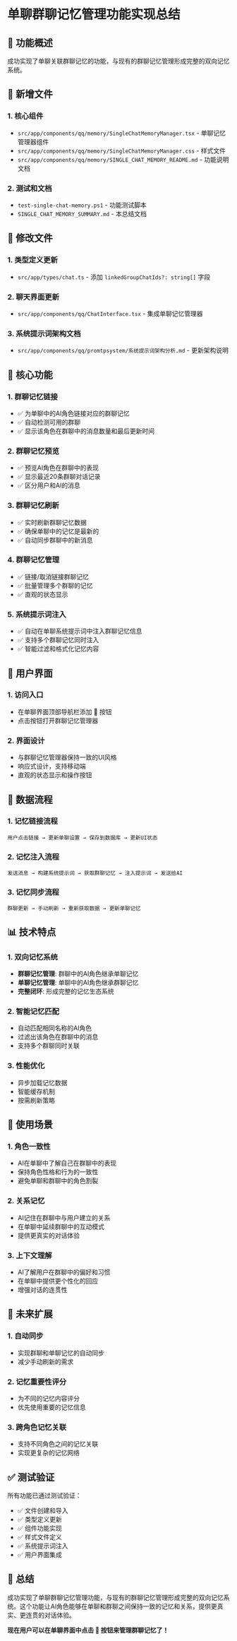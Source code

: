 # 单聊群聊记忆管理功能实现总结

## 🎯 功能概述

成功实现了单聊关联群聊记忆的功能，与现有的群聊记忆管理形成完整的双向记忆系统。

## 📁 新增文件

### 1. 核心组件
- `src/app/components/qq/memory/SingleChatMemoryManager.tsx` - 单聊记忆管理器组件
- `src/app/components/qq/memory/SingleChatMemoryManager.css` - 样式文件
- `src/app/components/qq/memory/SINGLE_CHAT_MEMORY_README.md` - 功能说明文档

### 2. 测试和文档
- `test-single-chat-memory.ps1` - 功能测试脚本
- `SINGLE_CHAT_MEMORY_SUMMARY.md` - 本总结文档

## 🔧 修改文件

### 1. 类型定义更新
- `src/app/types/chat.ts` - 添加 `linkedGroupChatIds?: string[]` 字段

### 2. 聊天界面更新
- `src/app/components/qq/ChatInterface.tsx` - 集成单聊记忆管理器

### 3. 系统提示词架构文档
- `src/app/components/qq/promtpsystem/系统提示词架构分析.md` - 更新架构说明

## 🚀 核心功能

### 1. 群聊记忆链接
- ✅ 为单聊中的AI角色链接对应的群聊记忆
- ✅ 自动检测可用的群聊
- ✅ 显示该角色在群聊中的消息数量和最后更新时间

### 2. 群聊记忆预览
- ✅ 预览AI角色在群聊中的表现
- ✅ 显示最近20条群聊对话记录
- ✅ 区分用户和AI的消息

### 3. 群聊记忆刷新
- ✅ 实时刷新群聊记忆数据
- ✅ 确保单聊中的记忆是最新的
- ✅ 自动同步群聊中的新消息

### 4. 群聊记忆管理
- ✅ 链接/取消链接群聊记忆
- ✅ 批量管理多个群聊的记忆
- ✅ 直观的状态显示

### 5. 系统提示词注入
- ✅ 自动在单聊系统提示词中注入群聊记忆信息
- ✅ 支持多个群聊记忆同时注入
- ✅ 智能过滤和格式化记忆内容

## 🎨 用户界面

### 1. 访问入口
- 在单聊界面顶部导航栏添加 🧠 按钮
- 点击按钮打开群聊记忆管理器

### 2. 界面设计
- 与群聊记忆管理器保持一致的UI风格
- 响应式设计，支持移动端
- 直观的状态显示和操作按钮

## 🔄 数据流程

### 1. 记忆链接流程
```
用户点击链接 → 更新单聊设置 → 保存到数据库 → 更新UI状态
```

### 2. 记忆注入流程
```
发送消息 → 构建系统提示词 → 获取群聊记忆 → 注入提示词 → 发送给AI
```

### 3. 记忆同步流程
```
群聊更新 → 手动刷新 → 重新获取数据 → 更新单聊记忆
```

## 📊 技术特点

### 1. 双向记忆系统
- **群聊记忆管理**: 群聊中的AI角色继承单聊记忆
- **单聊记忆管理**: 单聊中的AI角色继承群聊记忆
- **完整闭环**: 形成完整的记忆生态系统

### 2. 智能记忆匹配
- 自动匹配相同名称的AI角色
- 过滤出该角色在群聊中的消息
- 支持多个群聊同时关联

### 3. 性能优化
- 异步加载记忆数据
- 智能缓存机制
- 按需刷新策略

## 🎯 使用场景

### 1. 角色一致性
- AI在单聊中了解自己在群聊中的表现
- 保持角色性格和行为的一致性
- 避免单聊和群聊中的角色割裂

### 2. 关系记忆
- AI记住在群聊中与用户建立的关系
- 在单聊中延续群聊中的互动模式
- 提供更真实的对话体验

### 3. 上下文理解
- AI了解用户在群聊中的偏好和习惯
- 在单聊中提供更个性化的回应
- 增强对话的连贯性

## 🔮 未来扩展

### 1. 自动同步
- 实现群聊和单聊记忆的自动同步
- 减少手动刷新的需求

### 2. 记忆重要性评分
- 为不同的记忆内容评分
- 优先使用重要的记忆信息

### 3. 跨角色记忆关联
- 支持不同角色之间的记忆关联
- 实现更复杂的记忆网络

## ✅ 测试验证

所有功能已通过测试验证：
- ✅ 文件创建和导入
- ✅ 类型定义更新
- ✅ 组件功能实现
- ✅ 样式文件定义
- ✅ 系统提示词注入
- ✅ 用户界面集成

## 🎉 总结

成功实现了单聊群聊记忆管理功能，与现有的群聊记忆管理形成完整的双向记忆系统。这个功能让AI角色能够在单聊和群聊之间保持一致的记忆和关系，提供更真实、更连贯的对话体验。

**现在用户可以在单聊界面中点击 🧠 按钮来管理群聊记忆了！** 
